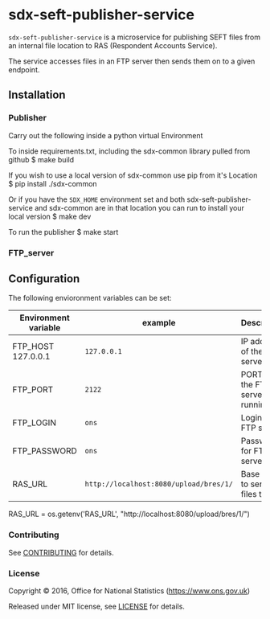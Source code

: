 # sdx-seft-publisher-service

``sdx-seft-publisher-service`` is a microservice for publishing SEFT files from an internal file location to RAS (Respondent Accounts Service).

The service accesses files in an FTP server then sends them on to a given endpoint.

## Installation
### Publisher
Carry out the following inside a python virtual Environment

To inside requirements.txt, including the sdx-common library pulled from github
$ make build

If you wish to use a local version of sdx-common use pip from it's Location
$ pip install ./sdx-common

Or if you have the `SDX_HOME` environment set and both sdx-seft-publisher-service and sdx-common are in that location you can run to install your local version
$ make dev

To run the publisher
$ make start

### FTP_server



## Configuration

The following envioronment variables can be set:

| Environment variable      | example                                 | Description
|---------------------------|-----------------------------------------|---------------
| FTP_HOST 127.0.0.1        | ``127.0.0.1``                           | IP address of the FTP server
| FTP_PORT                  | ``2122``                                | PORT that the FTP server is running on
| FTP_LOGIN                 | ``ons``                                 | Login for FTP server
| FTP_PASSWORD              | ``ons``                                 | Password for FTP server
| RAS_URL                   | ``http://localhost:8080/upload/bres/1/``| Base URL to send files to



RAS_URL = os.getenv('RAS_URL', "http://localhost:8080/upload/bres/1/")


### Contributing

See [CONTRIBUTING](CONTRIBUTING) for details.

### License

Copyright ©‎ 2016, Office for National Statistics (https://www.ons.gov.uk)

Released under MIT license, see [LICENSE](LICENSE) for details.
